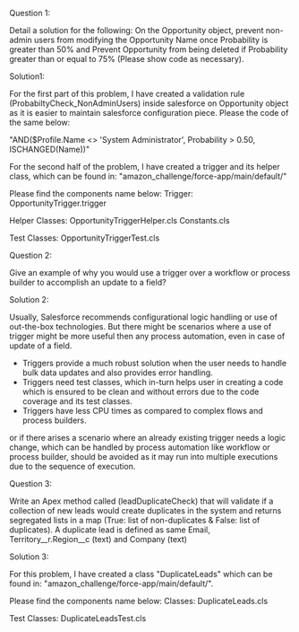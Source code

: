 Question 1:

Detail a solution for the following: On the Opportunity object, prevent non-admin users from modifying the Opportunity Name once Probability is greater than 50% and Prevent Opportunity from being deleted if Probability greater than or equal to 75% (Please show code as necessary).

Solution1:

For the first part of this problem, I have created a validation rule (ProbabiltyCheck_NonAdminUsers) inside salesforce on Opportunity object as it is easier to maintain salesforce configuration piece. Please the code of the same below:

"AND($Profile.Name <> 'System Administrator', Probability > 0.50, ISCHANGED(Name))"

For the second half of the problem, I have created a trigger and its helper class, which can be found in: "amazon_challenge/force-app/main/default/"

Please find the components name below:
Trigger:
OpportunityTrigger.trigger

Helper Classes:
OpportunityTriggerHelper.cls
Constants.cls

Test Classes:
OpportunityTriggerTest.cls



Question 2:

Give an example of why you would use a trigger over a workflow or process builder to accomplish an update to a field?

Solution 2:

Usually, Salesforce recommends configurational logic handling or use of out-the-box technologies. But there might be scenarios where a use of trigger might be more useful then any process automation, even in case of update of a field.

  - Triggers provide a much robust solution when the user needs to handle bulk data updates and also provides error handling.
  - Triggers need test classes, which in-turn helps user in creating a code which is ensured to be clean and without errors due to the code coverage and its test 
    classes.
  - Triggers have less CPU times as compared to complex flows and process builders.

  or if there arises a scenario where an already existing trigger needs a logic change, which can be handled by process automation like workflow or process builder, should be avoided as it may run into multiple executions due to the sequence of execution.




Question 3:

Write an Apex method called (leadDuplicateCheck) that will validate if a collection of new leads would create duplicates in the system and returns segregated lists in a map (True: list of non-duplicates & False: list of duplicates). A duplicate lead is defined as same Email, Territory__r.Region__c (text) and Company (text)

Solution 3:

For this problem, I have created a class "DuplicateLeads" which can be found in: "amazon_challenge/force-app/main/default/".

Please find the components name below:
Classes:
DuplicateLeads.cls

Test Classes:
DuplicateLeadsTest.cls